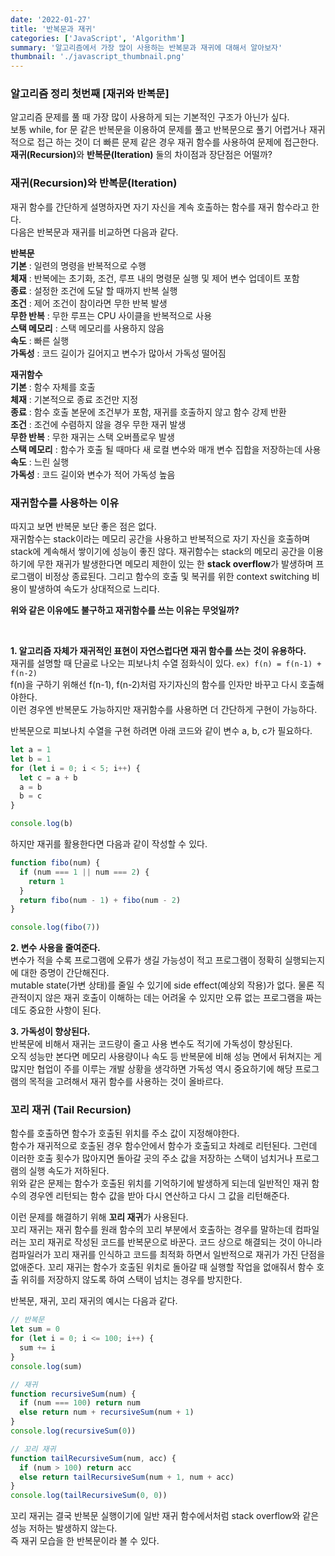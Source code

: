 ```yaml
---
date: '2022-01-27'
title: '반복문과 재귀'
categories: ['JavaScript', 'Algorithm']
summary: '알고리즘에서 가장 많이 사용하는 반복문과 재귀에 대해서 알아보자'
thumbnail: './javascript_thumbnail.png'
---
```


### 알고리즘 정리 첫번째 [재귀와 반복문]

알고리즘 문제를 풀 때 가장 많이 사용하게 되는 기본적인 구조가 아닌가 싶다.  
보통 while, for 문 같은 반복문을 이용하여 문제를 풀고 반복문으로 풀기 어렵거나 재귀적으로 접근 하는 것이 더 빠른 문제 같은 경우
재귀 함수를 사용하여 문제에 접근한다.  
<b>재귀(Recursion)</b>와 <b>반복문(Iteration)</b> 둘의 차이점과 장단점은 어떨까?

### 재귀(Recursion)와 반복문(Iteration)

재귀 함수를 간단하게 설명하자면 자기 자신을 계속 호출하는 함수를 재귀 함수라고 한다.  
다음은 반복문과 재귀를 비교하면 다음과 같다.

**반복문**  
<b>기본</b> : 일련의 명령을 반복적으로 수행  
<b>체재</b> : 반복에는 초기화, 조건, 루프 내의 명령문 실행 및 제어 변수 업데이트 포함  
<b>종료</b> : 설정한 조건에 도달 할 때까지 반복 실행  
<b>조건</b> : 제어 조건이 참이라면 무한 반복 발생  
<b>무한 반복</b> : 무한 루프는 CPU 사이클을 반복적으로 사용  
<b>스택 메모리</b> : 스택 메모리를 사용하지 않음  
<b>속도</b> : 빠른 실행  
<b>가독성</b> : 코드 길이가 길어지고 변수가 많아서 가독성 떨어짐

**재귀함수**  
<b>기본</b> : 함수 자체를 호출  
<b>체재</b> : 기본적으로 종료 조건만 지정  
<b>종료</b> : 함수 호출 본문에 조건부가 포함, 재귀를 호출하지 않고 함수 강제 반환  
<b>조건</b> : 조건에 수렴하지 않을 경우 무한 재귀 발생  
<b>무한 반복</b> : 무한 재귀는 스택 오버플로우 발생  
<b>스택 메모리</b> : 함수가 호출 될 때마다 새 로컬 변수와 매개 변수 집합을 저장하는데 사용  
<b>속도</b> : 느린 실행  
<b>가독성</b> : 코드 길이와 변수가 적어 가독성 높음

### 재귀함수를 사용하는 이유

따지고 보면 반복문 보단 좋은 점은 없다.  
재귀함수는 stack이라는 메모리 공간을 사용하고 반복적으로 자기 자신을 호출하며 stack에 계속해서 쌓이기에 성능이 좋진 않다.
재귀함수는 stack의 메모리 공간을 이용하기에 무한 재귀가 발생한다면 메모리 제한이 있는 한 <b>stack overflow</b>가 발생하며 프로그램이 비정상 종료된다.
그리고 함수의 호출 및 복귀를 위한 context switching 비용이 발생하여 속도가 상대적으로 느리다.

<b>위와 같은 이유에도 불구하고 재귀함수를 쓰는 이유는 무엇일까?</b>

<br/>

**1. 알고리즘 자체가 재귀적인 표현이 자연스럽다면 재귀 함수를 쓰는 것이 유용하다.**  
재귀를 설명할 때 단골로 나오는 피보나치 수열 점화식이 있다. `ex) f(n) = f(n-1) + f(n-2)`  
f(n)을 구하기 위해선 f(n-1), f(n-2)처럼 자기자신의 함수를 인자만 바꾸고 다시 호출해야한다.  
이런 경우엔 반복문도 가능하지만 재귀함수를 사용하면 더 간단하게 구현이 가능하다.

반복문으로 피보나치 수열을 구현 하려면 아래 코드와 같이 변수 a, b, c가 필요하다.

```javascript
let a = 1
let b = 1
for (let i = 0; i < 5; i++) {
  let c = a + b
  a = b
  b = c
}

console.log(b)
```

하지만 재귀를 활용한다면 다음과 같이 작성할 수 있다.

```javascript
function fibo(num) {
  if (num === 1 || num === 2) {
    return 1
  }
  return fibo(num - 1) + fibo(num - 2)
}

console.log(fibo(7))
```

**2. 변수 사용을 줄여준다.**  
변수가 적을 수록 프로그램에 오류가 생길 가능성이 적고 프로그램이 정확히 실행되는지에 대한 증명이 간단해진다.  
mutable state(가변 상태)를 줄일 수 있기에 side effect(예상외 작용)가 없다.
물론 직관적이지 않은 재귀 호출이 이해하는 데는 어려울 수 있지만 오류 없는 프로그램을 짜는 데도 중요한 사항이 된다.

**3. 가독성이 향상된다.**  
반복문에 비해서 재귀는 코드량이 줄고 사용 변수도 적기에 가독성이 향상된다.  
오직 성능만 본다면 메모리 사용량이나 속도 등 반복문에 비해 성능 면에서 뒤쳐지는 게 많지만 협업이 주를 이루는 개발 상황을 생각하면
가독성 역시 중요하기에 해당 프로그램의 목적을 고려해서 재귀 함수를 사용하는 것이 올바르다.

### 꼬리 재귀 (Tail Recursion)

함수를 호출하면 함수가 호출된 위치를 주소 값이 지정해야한다.  
함수가 재귀적으로 호출된 경우 함수안에서 함수가 호출되고 차례로 리턴된다.
그런데 이러한 호출 횟수가 많아지면 돌아갈 곳의 주소 값을 저장하는 스택이 넘치거나 프로그램의 실행 속도가 저하된다.  
위와 같은 문제는 함수가 호출된 위치를 기억하기에 발생하게 되는데 일반적인 재귀 함수의 경우엔 리턴되는 함수 값을 받아 다시 연산하고
다시 그 값을 리턴해준다.

이런 문제를 해결하기 위해 <b>꼬리 재귀</b>가 사용된다.  
꼬리 재귀는 재귀 함수를 원래 함수의 꼬리 부분에서 호출하는 경우를 말하는데 컴파일러는 꼬리 재귀로 작성된 코드를 반복문으로 바꾼다.
코드 상으로 해결되는 것이 아니라 컴파일러가 꼬리 재귀를 인식하고 코드를 최적화 하면서 일반적으로 재귀가 가진 단점을 없애준다.
꼬리 재귀는 함수가 호출된 위치로 돌아갈 때 실행할 작업을 없애줘서 함수 호출 위히를 저장하지 않도록 하여 스택이 넘치는 경우를 방지한다.

반복문, 재귀, 꼬리 재귀의 예시는 다음과 같다.

```javascript
// 반복문
let sum = 0
for (let i = 0; i <= 100; i++) {
  sum += i
}
console.log(sum)

// 재귀
function recursiveSum(num) {
  if (num === 100) return num
  else return num + recursiveSum(num + 1)
}
console.log(recursiveSum(0))

// 꼬리 재귀
function tailRecursiveSum(num, acc) {
  if (num > 100) return acc
  else return tailRecursiveSum(num + 1, num + acc)
}
console.log(tailRecursiveSum(0, 0))
```

꼬리 재귀는 결국 반복문 실행이기에 일반 재귀 함수에서처럼 stack overflow와 같은 성능 저하는 발생하지 않는다.  
즉 재귀 모습을 한 반복문이라 볼 수 있다.
